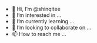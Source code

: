 - 👋 Hi, I’m @shinqitee
- 👀 I’m interested in ...
- 🌱 I’m currently learning ...
- 💞️ I’m looking to collaborate on ...
- 📫 How to reach me ...

<!---
shinqitee/shinqitee is a ✨ special ✨ repository because its `README.md` (this file) appears on your GitHub profile.
You can click the Preview link to take a look at your changes.
--->
